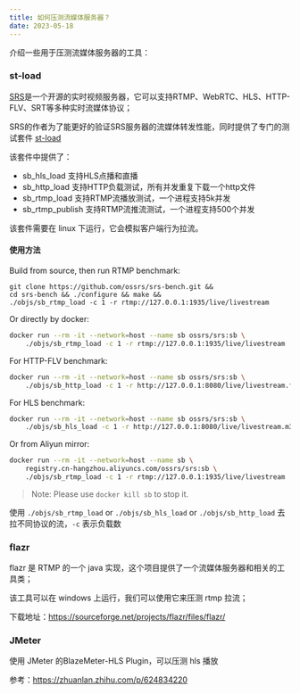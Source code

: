```yaml
---
title: 如何压测流媒体服务器？
date: 2023-05-18
---
```


介绍一些用于压测流媒体服务器的工具：

### st-load

[SRS](https://ossrs.net/lts/zh-cn/)是一个开源的实时视频服务器，它可以支持RTMP、WebRTC、HLS、HTTP-FLV、SRT等多种实时流媒体协议；

SRS的作者为了能更好的验证SRS服务器的流媒体转发性能，同时提供了专门的测试套件 [st-load](https://github.com/ossrs/srs-bench/tree/master)

该套件中提供了：

- sb_hls_load 支持HLS点播和直播
- sb_http_load 支持HTTP负载测试，所有并发重复下载一个http文件
- sb_rtmp_load 支持RTMP流播放测试，一个进程支持5k并发
- sb_rtmp_publish 支持RTMP流推流测试，一个进程支持500个并发

该套件需要在 linux 下运行，它会模拟客户端行为拉流。

#### 使用方法

Build from source, then run RTMP benchmark:

```
git clone https://github.com/ossrs/srs-bench.git &&
cd srs-bench && ./configure && make &&
./objs/sb_rtmp_load -c 1 -r rtmp://127.0.0.1:1935/live/livestream
```

Or directly by docker:

```bash
docker run --rm -it --network=host --name sb ossrs/srs:sb \
    ./objs/sb_rtmp_load -c 1 -r rtmp://127.0.0.1:1935/live/livestream
```

For HTTP-FLV benchmark:

```bash
docker run --rm -it --network=host --name sb ossrs/srs:sb \
    ./objs/sb_http_load -c 1 -r http://127.0.0.1:8080/live/livestream.flv
```

For HLS benchmark:

```bash
docker run --rm -it --network=host --name sb ossrs/srs:sb \
    ./objs/sb_hls_load -c 1 -r http://127.0.0.1:8080/live/livestream.m3u8
```

Or from Aliyun mirror:

```bash
docker run --rm -it --network=host --name sb \
    registry.cn-hangzhou.aliyuncs.com/ossrs/srs:sb \
    ./objs/sb_rtmp_load -c 1 -r rtmp://127.0.0.1:1935/live/livestream
```

> Note: Please use `docker kill sb` to stop it.

使用 `./objs/sb_rtmp_load` or `./objs/sb_hls_load` or `./objs/sb_http_load` 去拉不同协议的流，`-c` 表示负载数



### flazr

flazr 是 RTMP 的一个 java 实现，这个项目提供了一个流媒体服务器和相关的工具类；

该工具可以在 windows 上运行，我们可以使用它来压测 rtmp 拉流；

下载地址：https://sourceforge.net/projects/flazr/files/flazr/



### JMeter

使用 JMeter 的BlazeMeter-HLS Plugin，可以压测 hls 播放

参考：https://zhuanlan.zhihu.com/p/624834220
